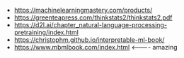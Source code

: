 - https://machinelearningmastery.com/products/
- https://greenteapress.com/thinkstats2/thinkstats2.pdf
- https://d2l.ai/chapter_natural-language-processing-pretraining/index.html
- https://christophm.github.io/interpretable-ml-book/
- https://www.mbmlbook.com/index.html  <---- amazing
